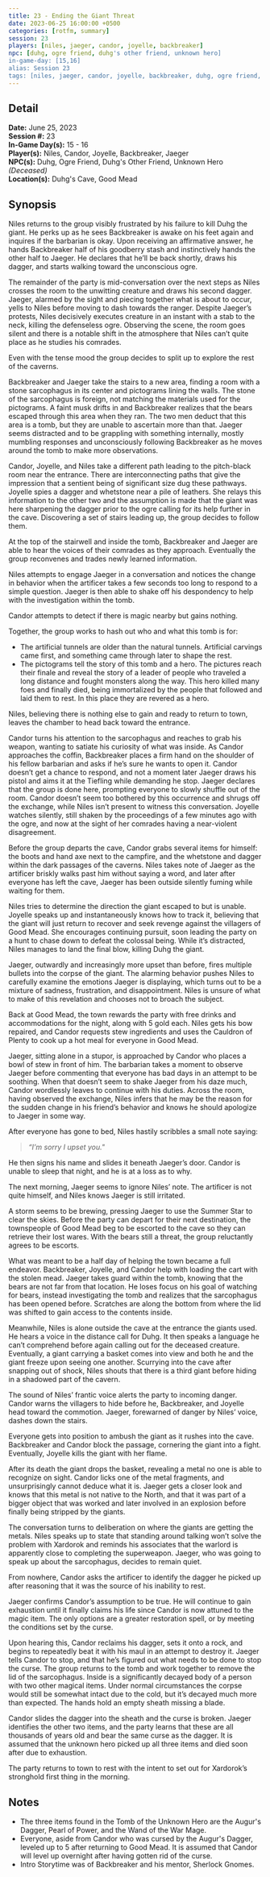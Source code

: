 ```yaml
---
title: 23 - Ending the Giant Threat
date: 2023-06-25 16:00:00 +0500
categories: [rotfm, summary]
session: 23
players: [niles, jaeger, candor, joyelle, backbreaker]
npc: [duhg, ogre friend, duhg's other friend, unknown hero]
in-game-day: [15,16]
alias: Session 23
tags: [niles, jaeger, candor, joyelle, backbreaker, duhg, ogre friend, duhg's other friend, unknown hero]
---
```


## Detail

**Date:** June 25, 2023 <br>
**Session #:** 23 <br>
**In-Game Day(s):** 15 - 16 <br>
**Player(s):** Niles, Candor, Joyelle, Backbreaker, Jaeger <br>
**NPC(s):** Duhg, Ogre Friend, Duhg's Other Friend, Unknown Hero *(Deceased)* <br>
**Location(s):** Duhg's Cave, Good Mead

## Synopsis
Niles returns to the group visibly frustrated by his failure to kill Duhg the giant. He perks up as he sees Backbreaker is awake on his feet again and inquires if the barbarian is okay. Upon receiving an affirmative answer, he hands Backbreaker half of his goodberry stash and instinctively hands the other half to Jaeger. He declares that he’ll be back shortly, draws his dagger, and starts walking toward the unconscious ogre.

The remainder of the party is mid-conversation over the next steps as Niles crosses the room to the unwitting creature and draws his second dagger. Jaeger, alarmed by the sight and piecing together what is about to occur, yells to Niles before moving to dash towards the ranger. Despite Jaeger’s protests, Niles decisively executes creature in an instant with a stab to the neck, killing the defenseless ogre. Observing the scene, the room goes silent and there is a notable shift in the atmosphere that Niles can’t quite place as he studies his comrades.

Even with the tense mood the group decides to split up to explore the rest of the caverns.

Backbreaker and Jaeger take the stairs to a new area, finding a room with a stone sarcophagus in its center and pictograms lining the walls. The stone of the sarcophagus is foreign, not matching the materials used for the pictograms. A faint musk drifts in and Backbreaker realizes that the bears escaped through this area when they ran. The two men deduct that this area is a tomb, but they are unable to ascertain more than that. Jaeger seems distracted and to be grappling with something internally, mostly mumbling responses and unconsciously following Backbreaker as he moves around the tomb to make more observations.

Candor, Joyelle, and Niles take a different path leading to the pitch-black room near the entrance. There are interconnecting paths that give the impression that a sentient being of significant size dug these pathways. Joyelle spies a dagger and whetstone near a pile of leathers. She relays this information to the other two and the assumption is made that the giant was here sharpening the dagger prior to the ogre calling for its help further in the cave. Discovering a set of stairs leading up, the group decides to follow them.

At the top of the stairwell and inside the tomb, Backbreaker and Jaeger are able to hear the voices of their comrades as they approach. Eventually the group reconvenes and trades newly learned information.

Niles attempts to engage Jaeger in a conversation and notices the change in behavior when the artificer takes a few seconds too long to respond to a simple question. Jaeger is then able to shake off his despondency to help with the investigation within the tomb.

Candor attempts to detect if there is magic nearby but gains nothing.

Together, the group works to hash out who and what this tomb is for:
- The artificial tunnels are older than the natural tunnels. Artificial carvings came first, and something came through later to shape the rest.
- The pictograms tell the story of this tomb and a hero. The pictures reach their finale and reveal the story of a leader of people who traveled a long distance and fought monsters along the way. This hero killed many foes and finally died, being immortalized by the people that followed and laid them to rest. In this place they are revered as a hero.

Niles, believing there is nothing else to gain and ready to return to town, leaves the chamber to head back toward the entrance.

Candor turns his attention to the sarcophagus and reaches to grab his weapon, wanting to satiate his curiosity of what was inside. As Candor approaches the coffin, Backbreaker places a firm hand on the shoulder of his fellow barbarian and asks if he’s sure he wants to open it. Candor doesn’t get a chance to respond, and not a moment later Jaeger draws his pistol and aims it at the Tiefling while demanding he stop. Jaeger declares that the group is done here, prompting everyone to slowly shuffle out of the room. Candor doesn’t seem too bothered by this occurrence and shrugs off the exchange, while Niles isn’t present to witness this conversation. Joyelle watches silently, still shaken by the proceedings of a few minutes ago with the ogre, and now at the sight of her comrades having a near-violent disagreement.

Before the group departs the cave, Candor grabs several items for himself: the boots and hand axe next to the campfire, and the whetstone and dagger within the dark passages of the caverns. Niles takes note of Jaeger as the artificer briskly walks past him without saying a word, and later after everyone has left the cave, Jaeger has been outside silently fuming while waiting for them.

Niles tries to determine the direction the giant escaped to but is unable. Joyelle speaks up and instantaneously knows how to track it, believing that the giant will just return to recover and seek revenge against the villagers of Good Mead. She encourages continuing pursuit, soon leading the party on a hunt to chase down to defeat the colossal being. While it’s distracted, Niles manages to land the final blow, killing Duhg the giant.

Jaeger, outwardly and increasingly more upset than before, fires multiple bullets into the corpse of the giant. The alarming behavior pushes Niles to carefully examine the emotions Jaeger is displaying, which turns out to be a mixture of sadness, frustration, and disappointment. Niles is unsure of what to make of this revelation and chooses not to broach the subject.

Back at Good Mead, the town rewards the party with free drinks and accommodations for the night, along with 5 gold each. Niles gets his bow repaired, and Candor requests stew ingredients and uses the Cauldron of Plenty to cook up a hot meal for everyone in Good Mead.

Jaeger, sitting alone in a stupor, is approached by Candor who places a bowl of stew in front of him. The barbarian takes a moment to observe Jaeger before commenting that everyone has bad days in an attempt to be soothing. When that doesn’t seem to shake Jaeger from his daze much, Candor wordlessly leaves to continue with his duties. Across the room, having observed the exchange, Niles infers that he may be the reason for the sudden change in his friend’s behavior and knows he should apologize to Jaeger in some way.

After everyone has gone to bed, Niles hastily scribbles a small note saying:

> *“I’m sorry I upset you."*

He then signs his name and slides it beneath Jaeger’s door. Candor is unable to sleep that night, and he is at a loss as to why.

The next morning, Jaeger seems to ignore Niles’ note. The artificer is not quite himself, and Niles knows Jaeger is still irritated.

A storm seems to be brewing, pressing Jaeger to use the Summer Star to clear the skies. Before the party can depart for their next destination, the townspeople of Good Mead beg to be escorted to the cave so they can retrieve their lost wares. With the bears still a threat, the group reluctantly agrees to be escorts.

What was meant to be a half day of helping the town became a full endeavor. Backbreaker, Joyelle, and Candor help with loading the cart with the stolen mead. Jaeger takes guard within the tomb, knowing that the bears are not far from that location. He loses focus on his goal of watching for bears, instead investigating the tomb and realizes that the sarcophagus has been opened before. Scratches are along the bottom from where the lid was shifted to gain access to the contents inside.

Meanwhile, Niles is alone outside the cave at the entrance the giants used. He hears a voice in the distance call for Duhg. It then speaks a language he can’t comprehend before again calling out for the deceased creature. Eventually, a giant carrying a basket comes into view and both he and the giant freeze upon seeing one another. Scurrying into the cave after snapping out of shock, Niles shouts that there is a third giant before hiding in a shadowed part of the cavern.

The sound of Niles’ frantic voice alerts the party to incoming danger. Candor warns the villagers to hide before he, Backbreaker, and Joyelle head toward the commotion. Jaeger, forewarned of danger by Niles’ voice, dashes down the stairs.

Everyone gets into position to ambush the giant as it rushes into the cave. Backbreaker and Candor block the passage, cornering the giant into a fight. Eventually, Joyelle kills the giant with her flame.

After its death the giant drops the basket, revealing a metal no one is able to recognize on sight. Candor licks one of the metal fragments, and unsurprisingly cannot deduce what it is. Jaeger gets a closer look and knows that this metal is not native to the North, and that it was part of a bigger object that was worked and later involved in an explosion before finally being stripped by the giants.

The conversation turns to deliberation on where the giants are getting the metals. Niles speaks up to state that standing around talking won’t solve the problem with Xardorok and reminds his associates that the warlord is apparently close to completing the superweapon. Jaeger, who was going to speak up about the sarcophagus, decides to remain quiet.

From nowhere, Candor asks the artificer to identify the dagger he picked up after reasoning that it was the source of his inability to rest.

Jaeger confirms Candor’s assumption to be true. He will continue to gain exhaustion until it finally claims his life since Candor is now attuned to the magic item. The only options are a greater restoration spell, or by meeting the conditions set by the curse.

Upon hearing this, Candor reclaims his dagger, sets it onto a rock, and begins to repeatedly beat it with his maul in an attempt to destroy it. Jaeger tells Candor to stop, and that he’s figured out what needs to be done to stop the curse. The group returns to the tomb and work together to remove the lid of the sarcophagus. Inside is a significantly decayed body of a person with two other magical items. Under normal circumstances the corpse would still be somewhat intact due to the cold, but it’s decayed much more than expected. The hands hold an empty sheath missing a blade.

Candor slides the dagger into the sheath and the curse is broken. Jaeger identifies the other two items, and the party learns that these are all thousands of years old and bear the same curse as the dagger. It is assumed that the unknown hero picked up all three items and died soon after due to exhaustion.

The party returns to town to rest with the intent to set out for Xardorok’s stronghold first thing in the morning.

## Notes
- The three items found in the Tomb of the Unknown Hero are the Augur's Dagger, Pearl of Power, and the Wand of the War Mage.
- Everyone, aside from Candor who was cursed by the Augur's Dagger, leveled up to 5 after returning to Good Mead. It is assumed that Candor will level up overnight after having gotten rid of the curse.
- Intro Storytime was of Backbreaker and his mentor, Sherlock Gnomes.